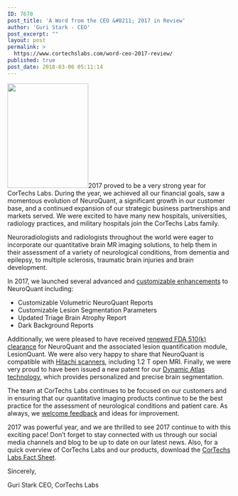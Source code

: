 ```yaml
---
ID: 7670
post_title: 'A Word from the CEO &#8211; 2017 in Review'
author: 'Guri Stark - CEO'
post_excerpt: ""
layout: post
permalink: >
  https://www.cortechslabs.com/word-ceo-2017-review/
published: true
post_date: 2018-03-06 05:11:14
---
```

<a href="https://files.cortechslabs.com/index.php/s/gxUozZlT7OTBwcj"><img class="alignright wp-image-7672" src="https://www.cortechslabs.com/wp-content/uploads/2018/03/fact-sheet.png" alt="" width="182" height="235" /></a>2017 proved to be a very strong year for CorTechs Labs. During the year, we achieved all our financial goals, saw a momentous evolution of NeuroQuant, a significant growth in our customer base, and a continued expansion of our strategic business partnerships and markets served. We were excited to have many new hospitals, universities, radiology practices, and military hospitals join the CorTechs Labs family.

Neuroradiologists and radiologists throughout the world were eager to incorporate our quantitative brain MR imaging solutions, to help them in their assessment of a variety of neurological conditions, from dementia and epilepsy, to multiple sclerosis, traumatic brain injuries and brain development.

In 2017, we launched several advanced and <a href="https://www.cortechslabs.com/news/neuroquant_2-3/">customizable enhancements</a> to NeuroQuant including:
<ul>
 	<li>Customizable Volumetric NeuroQuant Reports</li>
 	<li>Customizable Lesion Segmentation Parameters</li>
 	<li>Updated Triage Brain Atrophy Report</li>
 	<li>Dark Background Reports</li>
</ul>
Additionally, we were pleased to have received <a href="https://www.cortechslabs.com/news/fda-510k-clearance-2017/">renewed FDA 510(k) clearance</a> for NeuroQuant and the associated lesion quantification module, LesionQuant. We were also very happy to share that NeuroQuant is compatible with <a href="https://www.cortechslabs.com/news/hitachi-1-2t-1-5t-3-0t-mriscanners-neuroquant/">Hitachi scanners</a>, including 1.2 T open MRI. Finally, we were very proud to have been issued a new patent for our <a href="https://www.cortechslabs.com/news/patent-dynamic-atlas/">Dynamic Atlas technology</a>, which provides personalized and precise brain segmentation.

The team at CorTechs Labs continues to be focused on our customers and in ensuring that our quantitative imaging products continue to be the best practice for the assessment of neurological conditions and patient care. As always, we <a href="https://www.cortechslabs.com/contact/">welcome feedback</a> and ideas for improvement.

2017 was powerful year, and we are thrilled to see 2017 continue to with this exciting pace! Don’t forget to stay connected with us through our social media channels and blog to be up to date on our latest news. Also, for a quick overview of CorTechs Labs and our products, download the <a href="https://files.cortechslabs.com/index.php/s/gxUozZlT7OTBwcj">CorTechs Labs Fact Sheet</a>.

Sincerely,

Guri Stark
CEO, CorTechs Labs
